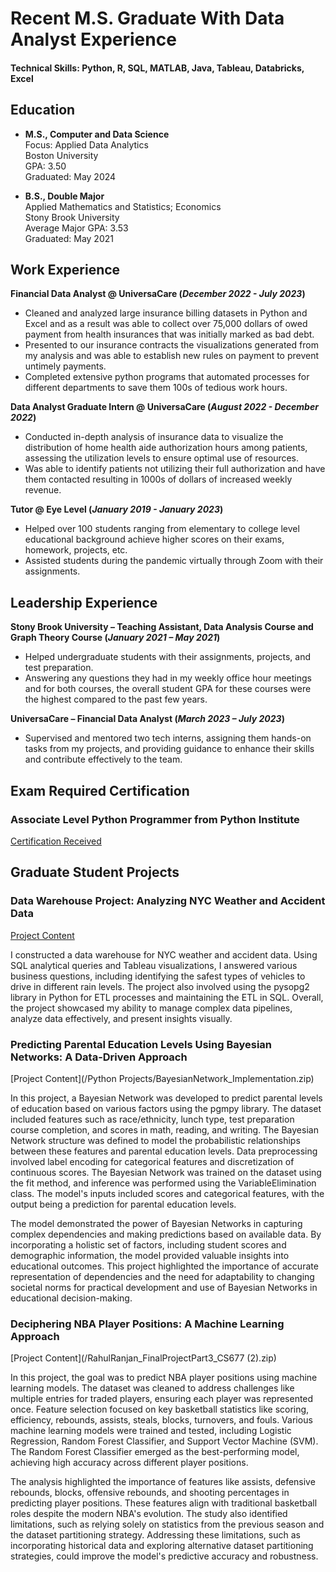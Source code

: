 
# Recent M.S. Graduate With Data Analyst Experience  

#### Technical Skills: Python, R, SQL, MATLAB, Java, Tableau, Databricks, Excel

## Education

- **M.S., Computer and Data Science**  
  Focus: Applied Data Analytics  
  Boston University  
  GPA: 3.50  
  Graduated: May 2024

- **B.S., Double Major**  
  Applied Mathematics and Statistics; Economics  
  Stony Brook University  
  Average Major GPA: 3.53  
  Graduated: May 2021

## Work Experience
**Financial Data Analyst @ UniversaCare (_December 2022 - July 2023_)**
-	Cleaned and analyzed large insurance billing datasets in Python and Excel and as a result was able to collect over 75,000 dollars of owed payment from health insurances that was initially marked as bad debt. 
-	Presented to our insurance contracts the visualizations generated from my analysis and was able to establish new rules on payment to prevent untimely payments. 
-	Completed extensive python programs that automated processes for different departments to save them 100s of tedious work hours. 

**Data Analyst Graduate Intern @ UniversaCare (_August 2022 - December 2022_)**
-	Conducted in-depth analysis of insurance data to visualize the distribution of home health aide authorization hours among patients, assessing the utilization levels to ensure optimal use of resources.
-	Was able to identify patients not utilizing their full authorization and have them contacted resulting in 1000s of dollars of increased weekly revenue.

**Tutor @ Eye Level (_January 2019 - January 2023_)**
-	Helped over 100 students ranging from elementary to college level educational background achieve higher scores on their exams, homework, projects, etc.
-	Assisted students during the pandemic virtually through Zoom with their assignments.

## Leadership Experience
**Stony Brook University – Teaching Assistant, Data Analysis Course and Graph Theory Course	(_January 2021 – May 2021_)**
-	Helped undergraduate students with their assignments, projects, and test preparation. 
-	Answering any questions they had in my weekly office hour meetings and for both courses, the overall student GPA for these courses were the highest compared to the past few years.

**UniversaCare – Financial Data Analyst (_March 2023 – July 2023_)**
-	Supervised and mentored two tech interns, assigning them hands-on tasks from my projects, and providing guidance to enhance their skills and contribute effectively to the team.


## Exam Required Certification
### Associate Level Python Programmer from Python Institute
[Certification Received](/RahulRanjan_PythonCertifications.pdf)

## Graduate Student Projects
### Data Warehouse Project: Analyzing NYC Weather and Accident Data
[Project Content](/Ranjan_CS689_DataWarehousingProject.zip)

I constructed a data warehouse for NYC weather and accident data. Using SQL analytical queries and Tableau visualizations, I answered various business questions, including identifying the safest types of vehicles to drive in different rain levels. The project also involved using the pysopg2 library in Python for ETL processes and maintaining the ETL in SQL. Overall, the project showcased my ability to manage complex data pipelines, analyze data effectively, and present insights visually.


### Predicting Parental Education Levels Using Bayesian Networks: A Data-Driven Approach
[Project Content](/Python Projects/BayesianNetwork_Implementation.zip)

In this project, a Bayesian Network was developed to predict parental levels of education based on various factors using the pgmpy library. The dataset included features such as race/ethnicity, lunch type, test preparation course completion, and scores in math, reading, and writing. The Bayesian Network structure was defined to model the probabilistic relationships between these features and parental education levels. Data preprocessing involved label encoding for categorical features and discretization of continuous scores. The Bayesian Network was trained on the dataset using the fit method, and inference was performed using the VariableElimination class. The model's inputs included scores and categorical features, with the output being a prediction for parental education levels.

The model demonstrated the power of Bayesian Networks in capturing complex dependencies and making predictions based on available data. By incorporating a holistic set of factors, including student scores and demographic information, the model provided valuable insights into educational outcomes. This project highlighted the importance of accurate representation of dependencies and the need for adaptability to changing societal norms for practical development and use of Bayesian Networks in educational decision-making.


### Deciphering NBA Player Positions: A Machine Learning Approach
[Project Content](/RahulRanjan_FinalProjectPart3_CS677 (2).zip)

In this project, the goal was to predict NBA player positions using machine learning models. The dataset was cleaned to address challenges like multiple entries for traded players, ensuring each player was represented once. Feature selection focused on key basketball statistics like scoring, efficiency, rebounds, assists, steals, blocks, turnovers, and fouls. Various machine learning models were trained and tested, including Logistic Regression, Random Forest Classifier, and Support Vector Machine (SVM). The Random Forest Classifier emerged as the best-performing model, achieving high accuracy across different player positions.

The analysis highlighted the importance of features like assists, defensive rebounds, blocks, offensive rebounds, and shooting percentages in predicting player positions. These features align with traditional basketball roles despite the modern NBA's evolution. The study also identified limitations, such as relying solely on statistics from the previous season and the dataset partitioning strategy. Addressing these limitations, such as incorporating historical data and exploring alternative dataset partitioning strategies, could improve the model's predictive accuracy and robustness.


